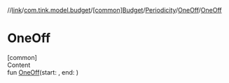 //[link](../../../../index.md)/[com.tink.model.budget](../../../index.md)/[[common]Budget](../../index.md)/[Periodicity](../index.md)/[OneOff](index.md)/[OneOff](-one-off.md)



# OneOff  
[common]  
Content  
fun [OneOff](-one-off.md)(start: <ERROR CLASS>, end: <ERROR CLASS>)  




